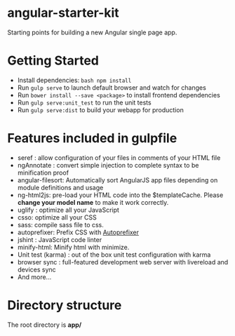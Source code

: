 # angular-starter-kit
Starting points for building a new Angular single page app.

# Getting Started

- Install dependencies: `bash npm install`
- Run `gulp serve` to launch default browser and watch for changes
- Run `bower install --save <package>` to install frontend dependencies
- Run `gulp serve:unit_test` to run the unit tests
- Run `gulp serve:dist` to build your webapp for production 

# Features included in gulpfile
- seref : allow configuration of your files in comments of your HTML file
- ngAnnotate : convert simple injection to complete syntax to be minification proof
- angular-filesort: Automatically sort AngularJS app files depending on module definitions and usage
- ng-html2js: pre-load your HTML code into the $templateCache. Please **change your model name** to make it work correctly.
- uglify : optimize all your JavaScript
- csso: optimize all your CSS
- sass: compile sass file to css.
- autoprefixer: Prefix CSS with [Autoprefixer](https://github.com/postcss/autoprefixer-core)
- jshint : JavaScript code linter
- minify-html: Minify html with minimize.
- Unit test (karma) : out of the box unit test configuration with karma
- browser sync : full-featured development web server with livereload and devices sync
- And more...

# Directory structure
The root directory is **app/**
